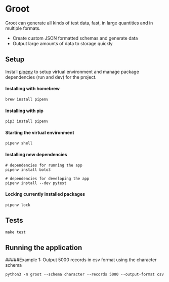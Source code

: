 # Groot

Groot can generate all kinds of test data, fast, in large quantities and in multiple formats.

* Create custom JSON formatted schemas and generate data
* Output large amounts of data to storage quickly

## Setup 

Install [pipenv](https://pipenv-fork.readthedocs.io/en/latest/basics.html) to setup virtual environment and manage package dependencies (run and dev) for the project.

#### Installing with homebrew
```shell
brew install pipenv
```
#### Installing with pip
```shell
pip3 install pipenv
```

#### Starting the virtual environment
```shell
pipenv shell
```

#### Installing new dependencies
```shell
# dependencies for running the app
pipenv install boto3

# dependencies for developing the app
pipenv install --dev pytest
```
#### Locking currently installed packages
```shell
pipenv lock
```

## Tests
```shell
make test
```

## Running the application
#####Example 1:  Output 5000 records in csv format using the character schema
```shell
python3 -m groot --schema character --records 5000 --output-format csv
```

